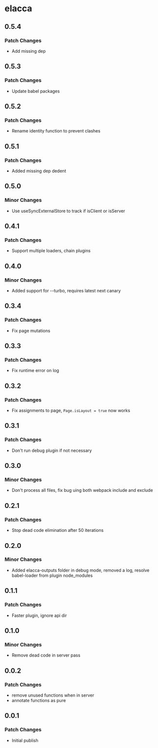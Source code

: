 # elacca

## 0.5.4

### Patch Changes

-   Add missing dep

## 0.5.3

### Patch Changes

-   Update babel packages

## 0.5.2

### Patch Changes

-   Rename identity function to prevent clashes

## 0.5.1

### Patch Changes

-   Added missing dep dedent

## 0.5.0

### Minor Changes

-   Use useSyncExternalStore to track if isClient or isServer

## 0.4.1

### Patch Changes

-   Support multiple loaders, chain plugins

## 0.4.0

### Minor Changes

-   Added support for --turbo, requires latest next canary

## 0.3.4

### Patch Changes

-   Fix page mutations

## 0.3.3

### Patch Changes

-   Fix runtime error on log

## 0.3.2

### Patch Changes

-   Fix assignments to page, `Page.isLayout = true` now works

## 0.3.1

### Patch Changes

-   Don't run debug plugin if not necessary

## 0.3.0

### Minor Changes

-   Don't process all files, fix bug uing both webpack include and exclude

## 0.2.1

### Patch Changes

-   Stop dead code elimination after 50 iterations

## 0.2.0

### Minor Changes

-   Added elacca-outputs folder in debug mode, removed a log, resolve babel-loader from plugin node_modules

## 0.1.1

### Patch Changes

-   Faster plugin, ignore api dir

## 0.1.0

### Minor Changes

-   Remove dead code in server pass

## 0.0.2

### Patch Changes

-   remove unused functions when in server
-   annotate functions as pure

## 0.0.1

### Patch Changes

-   Initial publish
